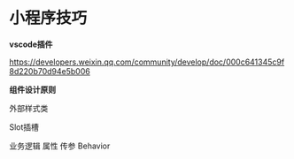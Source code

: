 # 小程序技巧

**vscode插件**

 https://developers.weixin.qq.com/community/develop/doc/000c641345c9f8d220b70d94e5b006 

**组件设计原则**

外部样式类

Slot插槽

业务逻辑 属性 传参 Behavior